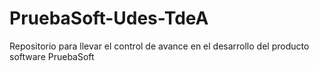 # PruebaSoft-Udes-TdeA
Repositorio para llevar el control de avance en el desarrollo del producto software PruebaSoft
